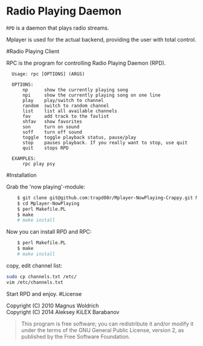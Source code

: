 # Radio Playing Daemon

`RPD` is a daemon that plays radio streams.

Mplayer is used for the actual backend, providing the user with total control.

#Radio Playing Client


RPC is the program for controlling Radio Playing Daemon (RPD).
```
  Usage: rpc [OPTIONS] (ARGS) 

  OPTIONS:
      np      show the currently playing song
      npi     show the currently playing song on one line
      play    play/switch to channel
      random  switch to random channel
      list    list all available channels
      fav     add track to the favlist
      shfav   show favorites
      son     turn on sound
      soff    turn off sound
      toggle  toggle playback status, pause/play
      stop    pauses playback. If you really want to stop, use quit
      quit    stops RPD

  EXAMPLES:
      rpc play psy
```

#Installation

Grab the 'now playing'-module:
```bash
    $ git clone git@github.com:trapd00r/Mplayer-NowPlaying-Crappy.git Mplayer-NowPlaying
    $ cd Mplayer-NowPlaying
    $ perl Makefile.PL
    $ make
    # make install
```
Now you can install RPD and RPC:
```bash
    $ perl Makefile.PL
    $ make
    # make install
```
copy, edit channel list:
```bash
sudo cp channels.txt /etc/
vim /etc/channels.txt
```
Start RPD and enjoy.
#License

Copyright (C) 2010 Magnus Woldrich  
Copyright (C) 2014 Aleksey KiLEX Barabanov

>This program is free software; you can redistribute it and/or modify it under
the terms of the GNU General Public License, version 2, as published by the
Free Software Foundation.
